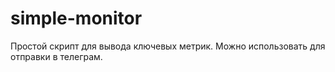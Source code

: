 # simple-monitor
Простой скрипт для вывода ключевых метрик. Можно использовать для отправки в телеграм.
